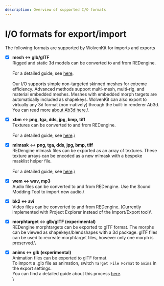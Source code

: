 ```yaml
---
description: Overview of supported I/O formats
---
```


# I/O formats for export/import

The following formats are supported by WolvenKit for imports and exports

* [x] **mesh  ↔  glb/glTF**\
  Rigged and static 3d models can be converted to and from REDengine. \
  \
  For a detailed guide, see [here](http://127.0.0.1:5000/s/4gzcGtLrr90pVjAWVdTc/for-mod-creators/3d-modelling/exporting-and-importing-meshes).\
  \
  Our I/O supports simple non-targeted skinned meshes for extreme efficiency. Advanced methods support multi-mesh, multi-rig, and material embedded meshes. Meshes with embedded morph targets are automatically included as shapekeys. WolvenKit can also export to virtually any 3d format (non-natively) through the built-in renderer Ab3d. You can read more [about Ab3d here.](https://www.ab4d.com/DXEngine.aspx)\

* [x] **xbm  ↔  png, tga, dds, jpg, bmp, tiff**\
  Textures can be converted to and from REDengine.\
  \
  For a detailed guide, see [here](http://127.0.0.1:5000/s/4gzcGtLrr90pVjAWVdTc/for-mod-creators/modding-guides/textures-and-luts/images-importing-editing-exporting).\

* [x] **mlmask** ↔ **png, tga, dds, jpg, bmp, tiff**\
  REDengine mlmask files can be exported as an array of textures. These texture arrays can be encoded as a new mlmask with a bespoke masklist helper file.\
  \
  For a detailed guide, see [here](http://127.0.0.1:5000/s/4gzcGtLrr90pVjAWVdTc/for-mod-creators/modding-guides/textures-and-luts/custom-multilayermasks).\

* [x] **wem ↔ wav, mp3**\
  Audio files can be converted to and from REDengine. Use the Sound Modding Tool to import new audio.\

* [x] **bk2 ↔ avi**\
  Video files can be converted to and from REDengine. (Currently implemented with Project Explorer instead of the Import/Export tool)\

* [x] **morphtarget ↔ glb/glTF (experimental)**\
  REDengine morphtargets can be exported to glTF format. The morphs can be viewed as shapekeys/blendshapes with a 3d package. glTF files can be used to recreate morphtarget files, however only one morph is preserved.\

* [x] **anims ↔ glb (experimental)**\
  Animation files can be exported to glTF format. \
  To import a .glb file as animation, switch `Target File Format` to `anims` in the export settings.\
  You can find a detailed guide about this process [here](http://127.0.0.1:5000/s/4gzcGtLrr90pVjAWVdTc/for-mod-creators/modding-guides/animations/poses-animations-make-your-own). \
  \
